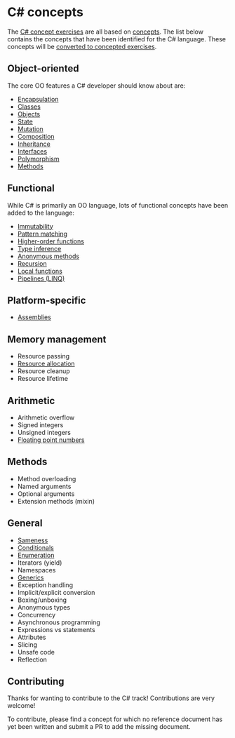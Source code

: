 # C&#35; concepts

The [C# concept exercises][exercises-concept] are all based on [concepts][docs-concept]. The list below contains the concepts that have been identified for the C# language. These concepts will be [converted to concepted exercises][docs-how-to-implement-a-concept-exercise].

## Object-oriented

The core OO features a C# developer should know about are:

- [Encapsulation](../../concepts/encapsulation.md)
- [Classes](../../concepts/classes.md)
- [Objects](../../concepts/objects.md)
- [State](../../concepts/state.md)
- [Mutation](../../concepts/mutation.md)
- [Composition](../../concepts/composition.md)
- [Inheritance](../../concepts/inheritance.md)
- [Interfaces](../../concepts/interfaces.md)
- [Polymorphism](../../concepts/polymorphism.md)
- [Methods](../../concepts/methods.md)

## Functional

While C# is primarily an OO language, lots of functional concepts have been added to the language:

- [Immutability](../../concepts/immutability.md)
- [Pattern matching](../../concepts/pattern_matching.md)
- [Higher-order functions](../../concepts/higher_order_functions.md)
- [Type inference](../../concepts/type_inference.md)
- [Anonymous methods](../../concepts/anonymous_functions.md)
- [Recursion](../../concepts/recursion.md)
- [Local functions](../../concepts/nested_functions.md)
- [Pipelines (LINQ)](../../concepts/pipelines.md)

## Platform-specific

- [Assemblies](../../tooling/dotnet-assemblies.md)

## Memory management

- Resource passing
- [Resource allocation](./memory_allocation.md)
- Resource cleanup
- Resource lifetime

## Arithmetic

- Arithmetic overflow
- Signed integers
- Unsigned integers
- [Floating point numbers](./floating_point_numbers.md)

## Methods

- Method overloading
- Named arguments
- Optional arguments
- Extension methods (mixin)

## General

- [Sameness](../../concepts/sameness.md)
- [Conditionals](../../concepts/conditionals.md)
- [Enumeration](../../concepts/enumeration.md)
- Iterators (yield)
- Namespaces
- [Generics](../../concepts/generics.md)
- Exception handling
- Implicit/explicit conversion
- Boxing/unboxing
- Anonymous types
- Concurrency
- Asynchronous programming
- Expressions vs statements
- Attributes
- Slicing
- Unsafe code
- Reflection

## Contributing

Thanks for wanting to contribute to the C# track! Contributions are very welcome!

To contribute, please find a concept for which no reference document has yet been written and submit a PR to add the missing document.

[exercises-concept]: ../../exercises/concept/README.md
[docs-concept]: ../../../../docs/concept-exercises.md
[docs-how-to-implement-a-concept-exercise]: ../../docs/how-to-implement-a-concept-exercise.md
